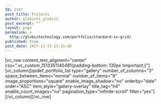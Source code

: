```yaml
---
ID: 2107
post_title: Projects
author: globizte_globiz1
post_excerpt: ""
layout: page
permalink: >
  http://globiztechnology.com/portfolio/standard-in-grid/
published: true
post_date: 2017-12-15 15:15:40
---
```

[vc_row content_text_aligment="center" css=".vc_custom_1513351140481{padding-bottom: 130px !important;}"][vc_column][qodef_portfolio_list type="gallery" number_of_columns="3" space_between_items="normal" number_of_items="9" image_proportions="square" enable_image_shadow="no" orderby="date" order="ASC" item_style="gallery-overlay" title_tag="h4" enable_count_images="no" pagination_type="infinite-scroll" filter="yes"][/vc_column][/vc_row]